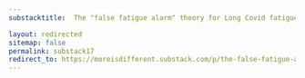 ```yaml
---
substacktitle:  The "false fatigue alarm" theory for Long Covid fatigue

layout: redirected
sitemap: false
permalink: substack17
redirect_to: https://moreisdifferent.substack.com/p/the-false-fatigue-alarm-theory-for
---
```

